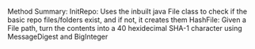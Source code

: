 Method Summary:
InitRepo: Uses the inbuilt java File class to check if the basic repo files/folders exist, and if not, it creates them
HashFile: Given a File path, turn the contents into a 40 hexidecimal SHA-1 character using MessageDigest and BigInteger